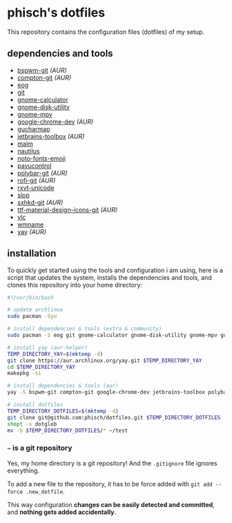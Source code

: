 # phisch's dotfiles
This repository contains the configuration files (dotfiles) of my setup. 



## dependencies and tools

- [bspwm-git](https://aur.archlinux.org/packages/bspwm-git/) *(AUR)*
- [compton-git](https://aur.archlinux.org/packages/compton-git/) *(AUR)*
- [eog](https://www.archlinux.org/packages/extra/x86_64/eog/)
- [git](https://www.archlinux.org/packages/extra/x86_64/git/)
- [gnome-calculator](https://www.archlinux.org/packages/extra/x86_64/gnome-calculator/)
- [gnome-disk-utility](https://www.archlinux.org/packages/extra/x86_64/gnome-disk-utility/)
- [gnome-mpv](https://www.archlinux.org/packages/community/x86_64/gnome-mpv/)
- [google-chrome-dev](https://aur.archlinux.org/packages/google-chrome-dev/) *(AUR)*
- [gucharmap](https://www.archlinux.org/packages/extra/x86_64/gucharmap/)
- [jetbrains-toolbox](https://aur.archlinux.org/packages/jetbrains-toolbox/) *(AUR)*
- [maim](https://www.archlinux.org/packages/community/x86_64/maim/)
- [nautilus](https://www.archlinux.org/packages/extra/x86_64/nautilus/)
- [noto-fonts-emoji](https://www.archlinux.org/packages/extra/any/noto-fonts-emoji/)
- [pavucontrol](https://www.archlinux.org/packages/extra/x86_64/pavucontrol/)
- [polybar-git](https://aur.archlinux.org/packages/polybar-git/) *(AUR)*
- [rofi-git](https://aur.archlinux.org/packages/rofi-git/) *(AUR)*
- [rxvt-unicode](https://www.archlinux.org/packages/community/x86_64/rxvt-unicode/)
- [slop](https://www.archlinux.org/packages/community/x86_64/slop/)
- [sxhkd-git](https://aur.archlinux.org/packages/sxhkd-git/) *(AUR)*
- [ttf-material-design-icons-git](https://aur.archlinux.org/packages/ttf-material-design-icons-git/) *(AUR)*
- [vlc](https://www.archlinux.org/packages/extra/x86_64/vlc/)
- [wmname](https://www.archlinux.org/packages/community/x86_64/wmname/)
- [yay](https://aur.archlinux.org/packages/yay/) *(AUR)*


## installation

To quickly get started using the tools and configuration i am using, here is a script that updates the system, installs the dependencies and tools, and clones this repository into your home directory:

```sh
#!/usr/bin/bash

# update archlinux
sudo pacman -Syu

# install dependencies & tools (extra & community)
sudo pacman -S eog git gnome-calculator gnome-disk-utility gnome-mpv gucharmap maim nautilus noto-fonts-emoji pavucontrol rxvt-unicode slop vlc wmname

# install yay (aur-helper)
TEMP_DIRECTORY_YAY=$(mktemp -d)
git clone https://aur.archlinux.org/yay.git $TEMP_DIRECTORY_YAY
cd $TEMP_DIRECTORY_YAY
makepkg -si

# install dependencies & tools (aur)
yay -S bspwm-git compton-git google-chrome-dev jetbrains-toolbox polybar-git rofi-git sxhkd-git ttf-material-design-icons-git

# install dotfiles
TEMP_DIRECTORY_DOTFILES=$(mktemp -d)
git clone git@github.com:phisch/dotfiles.git $TEMP_DIRECTORY_DOTFILES
shopt -s dotglob
mv -b $TEMP_DIRECTORY_DOTFILES/* ~/test
```

### `~` is a git repository
Yes, my home directory is a git repository! And the `.gitignore` file ignores everything. 

To add a new file to the repository, it has to be force added with `git add --force .new_dotfile`.

This way configuration **changes can be easily detected and committed**, and **nothing gets added accidentally**.